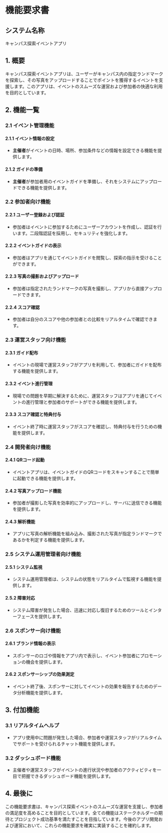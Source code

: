 # 機能要求書

## システム名称
キャンパス探索イベントアプリ

## 1. 概要

キャンパス探索イベントアプリは、ユーザーがキャンパス内の指定ランドマークを探索し、その写真をアップロードすることでポイントを獲得するイベントを支援します。このアプリは、イベントのスムーズな運営および参加者の快適な利用を目的としています。

## 2. 機能一覧

### 2.1 イベント管理機能

#### 2.1.1 イベント情報の設定
- **主催者**がイベントの日時、場所、参加条件などの情報を設定できる機能を提供します。

#### 2.1.2 ガイドの準備
- **主催者**が参加者用のイベントガイドを準備し、それをシステムにアップロードできる機能を提供します。

### 2.2 参加者向け機能

#### 2.2.1 ユーザー登録および認証
- 参加者はイベントに参加するためにユーザーアカウントを作成し、認証を行います。二段階認証を採用し、セキュリティを強化します。

#### 2.2.2 イベントガイドの表示
- 参加者はアプリを通じてイベントガイドを閲覧し、探索の指示を受けることができます。

#### 2.2.3 写真の撮影およびアップロード
- 参加者は指定されたランドマークの写真を撮影し、アプリから直接アップロードできます。

#### 2.2.4 スコア確認
- 参加者は自分のスコアや他の参加者との比較をリアルタイムで確認できます。

### 2.3 運営スタッフ向け機能

#### 2.3.1 ガイド配布
- イベントの現場で運営スタッフがアプリを利用して、参加者にガイドを配布する機能を提供します。

#### 2.3.2 イベント進行管理
- 現場での問題を早期に解決するために、運営スタッフはアプリを通じてイベントの進行管理と参加者のサポートができる機能を提供します。

#### 2.3.3 スコア確認と特典付与
- イベント終了時に運営スタッフがスコアを確認し、特典付与を行うための機能を提供します。

### 2.4 開発者向け機能

#### 2.4.1 QRコード起動
- イベントアプリは、イベントガイドのQRコードをスキャンすることで簡単に起動できる機能を提供します。

#### 2.4.2 写真アップロード機能
- 参加者が撮影した写真を効率的にアップロードし、サーバに送信できる機能を提供します。

#### 2.4.3 解析機能
- アプリに写真の解析機能を組み込み、撮影された写真が指定ランドマークであるかを判定する機能を提供します。

### 2.5 システム運用管理者向け機能

#### 2.5.1 システム監視
- システム運用管理者は、システムの状態をリアルタイムで監視する機能を提供します。

#### 2.5.2 障害対応
- システム障害が発生した場合、迅速に対応し復旧するためのツールとインターフェースを提供します。

### 2.6 スポンサー向け機能

#### 2.6.1 ブランド情報の表示
- スポンサーのロゴや情報をアプリ内で表示し、イベント参加者にプロモーションの機会を提供します。

#### 2.6.2 スポンサーシップの効果測定
- イベント終了後、スポンサーに対してイベントの効果を報告するためのデータ分析機能を提供します。

## 3. 付加機能

### 3.1 リアルタイムヘルプ
- アプリ使用中に問題が発生した場合、参加者や運営スタッフがリアルタイムでサポートを受けられるチャット機能を提供します。

### 3.2 ダッシュボード機能
- 主催者や運営スタッフがイベントの進行状況や参加者のアクティビティを一目で把握できるダッシュボード機能を提供します。

## 4. 最後に

この機能要求書は、キャンパス探索イベントのスムーズな運営を支援し、参加者の満足度を高めることを目的としています。全ての機能はステークホルダーの期待とプロジェクト成功基準を満たすことを目指しています。今後のアプリ開発および運営において、これらの機能要求を確実に実装することを確約します。